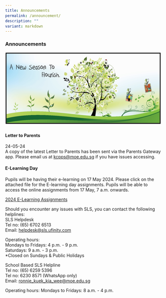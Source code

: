 ```yaml
---
title: Announcements
permalink: /announcement/
description: ""
variant: markdown
---
```

### Announcements

![](/images/A%20new%20season%20to%20flourish%20banner.png)

#### Letter to Parents		 
24-05-24<br>
A copy of the latest Letter to Parents has been sent via the Parents Gateway app. Please email us at [kcpps@moe.edu.sg](mailto:kcpps@moe.edu.sg) if you have issues accessing.

#### E-Learning Day

Pupils will be having their e-learning on 17 May 2024. Please click on the attached file for the E-learning day assignments. Pupils will be able to access the online assignments from 17 May, 7 a.m. onwards.

[2024 E-Learning Assignments](/files/2024__e_learning_plan__17_May_.pdf)



Should you encounter any issues with SLS, you can contact the following helplines:<br>
SLS Helpdesk <br>Tel no: (65) 6702 6513 <br>
Email: helpdesk@sls.ufinity.com

Operating hours: <br>
Mondays to Fridays: 4 p.m. - 9 p.m. <br>
Saturdays: 9 a.m. - 3 p.m. <br>
*Closed on Sundays &amp; Public Holidays

School Based SLS Helpline <br>
Tel no: (65) 6259 5396 <br>
Tel no: 6230 8571 (WhatsApp only)<br>
Email: ronnie_kuek_kia_wee@moe.edu.sg

Operating hours:
Mondays to Fridays: 8 a.m. - 4 p.m.